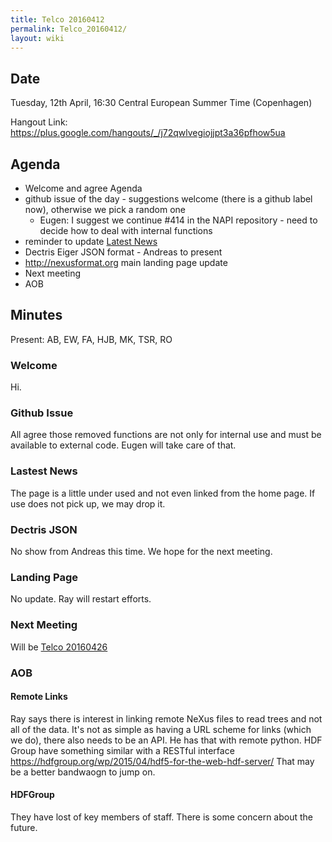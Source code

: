 ```yaml
---
title: Telco 20160412
permalink: Telco_20160412/
layout: wiki
---
```


Date
----

Tuesday, 12th April, 16:30 Central European Summer Time (Copenhagen)

Hangout Link:
<https://plus.google.com/hangouts/_/j72qwlvegiojjpt3a36pfhow5ua>

Agenda
------

-   Welcome and agree Agenda
-   github issue of the day - suggestions welcome (there is a github
    label now), otherwise we pick a random one
    -   Eugen: I suggest we continue \#414 in the NAPI repository - need
        to decide how to deal with internal functions
-   reminder to update [Latest News](Latest_News "wikilink")
-   Dectris Eiger JSON format - Andreas to present
-   <http://nexusformat.org> main landing page update
-   Next meeting
-   AOB

Minutes
-------

Present: AB, EW, FA, HJB, MK, TSR, RO

### Welcome

Hi.

### Github Issue

All agree those removed functions are not only for internal use and must
be available to external code. Eugen will take care of that.

### Lastest News

The page is a little under used and not even linked from the home page.
If use does not pick up, we may drop it.

### Dectris JSON

No show from Andreas this time. We hope for the next meeting.

### Landing Page

No update. Ray will restart efforts.

### Next Meeting

Will be [Telco 20160426](Telco_20160426 "wikilink")

### AOB

#### Remote Links

Ray says there is interest in linking remote NeXus files to read trees
and not all of the data. It's not as simple as having a URL scheme for
links (which we do), there also needs to be an API. He has that with
remote python. HDF Group have something similar with a RESTful interface
<https://hdfgroup.org/wp/2015/04/hdf5-for-the-web-hdf-server/> That may
be a better bandwaogn to jump on.

#### HDFGroup

They have lost of key members of staff. There is some concern about the
future.
